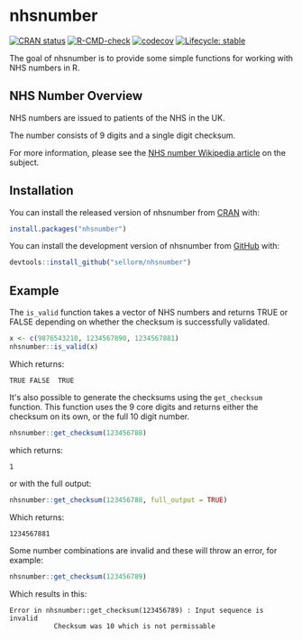 
# nhsnumber

<!-- badges: start -->
[![CRAN status](https://www.r-pkg.org/badges/version/nhsnumber)](https://CRAN.R-project.org/package=nhsnumber)
[![R-CMD-check](https://github.com/sellorm/nhsnumber/workflows/R-CMD-check/badge.svg)](https://github.com/sellorm/nhsnumber/actions?query=workflow%3AR-CMD-check)
[![codecov](https://codecov.io/gh/sellorm/nhsnumber/branch/master/graph/badge.svg?token=UUKS3SYQ0B)](https://app.codecov.io/gh/sellorm/nhsnumber)
[![Lifecycle: stable](https://img.shields.io/badge/lifecycle-stable-brightgreen.svg)](https://lifecycle.r-lib.org/articles/stages.html#stable)
<!-- badges: end -->

The goal of nhsnumber is to provide some simple functions for working with NHS numbers in R.

## NHS Number Overview

NHS numbers are issued to patients of the NHS in the UK.

The number consists of 9 digits and a single digit checksum.

For more information, please see the [NHS number Wikipedia article](https://en.wikipedia.org/wiki/NHS_number) on the subject.

## Installation

You can install the released version of nhsnumber from [CRAN](https://cran.r-project.org/package=nhsnumber) with:

``` r
install.packages("nhsnumber")
```

You can install the development version of nhsnumber from [GitHub](https://github.com/sellorm/nhsnumber) with:

``` r
devtools::install_github("sellorm/nhsnumber")
```

## Example

The `is_valid` function takes a vector of NHS numbers and returns TRUE or FALSE depending on whether the checksum is successfully validated.

``` r
x <- c(9876543210, 1234567890, 1234567881)
nhsnumber::is_valid(x)
```

Which returns:

```
TRUE FALSE  TRUE
```

It's also possible to generate the checksums using the `get_checksum` function. This function uses the 9 core digits and returns either the checksum on its own, or the full 10 digit number.

``` r
nhsnumber::get_checksum(123456788)
```

which returns:

```
1
```

or with the full output:

``` r
nhsnumber::get_checksum(123456788, full_output = TRUE)
```

Which returns:

```
1234567881
```

Some number combinations are invalid and these will throw an error, for example:

``` r
nhsnumber::get_checksum(123456789)
```

Which results in this:

```
Error in nhsnumber::get_checksum(123456789) : Input sequence is invalid
           Checksum was 10 which is not permissable
```


